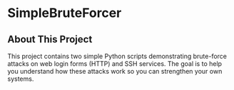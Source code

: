 # SimpleBruteForcer

## About This Project
This project contains two simple Python scripts demonstrating brute-force attacks on web login forms (HTTP) and SSH services. The goal is to help you understand how these attacks work so you can strengthen your own systems.

